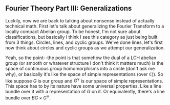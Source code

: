 ## Fourier Theory Part III: Generalizations

Luckily, now we are back to talking about nonsense instead of actually technical math. First let's talk about generalizing the Fourier Transform to a locally compact
Abelian group. To be honest, I'm not sure about classifications, but basically I think I see this category as just being built from 3 things. Circles, lines, and
cyclic groups. We've done lines, let's first now think about circles and cyclic groups as we attempt our generalization.

Yeah, so the point--the point is that somehow the dual of a LCH abelian group (or smooth or whatever structure I don't think it matters much) is the space of 
continuous group homomorphisms into a circle (don't ask me why), or basically it's like the space of simple representations (over $\mathbb{C}$)). So like suppose $G$
is our group and $G^{\vee}$ is our space of simple representations. This space has to by its nature have some universal properties. Like a line bundle over it
with a representation of $G$ on it. Or equivalently, there's a line bundle over $BG \times G^{\vee}$.
